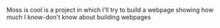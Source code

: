  Moss is cool is a project in which I'll try to build a webpage showing how much I know-don't know about building webpages
